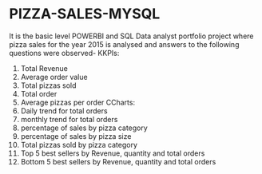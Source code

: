 # PIZZA-SALES-MYSQL 
It is the basic level POWERBI and SQL Data analyst portfolio project where pizza sales for the year 2015 is analysed and answers to the following questions were observed-
KKPIs:
1. Total Revenue
2. Average order value
3. Total pizzas sold
4. Total order
5. Average pizzas per order
CCharts:
1. Daily trend for total orders
2. monthly trend for total orders
3. percentage of sales by pizza category
4. percentage of sales by pizza size
5. Total pizzas sold by pizza category
6. Top 5 best sellers by Revenue, quantity and total orders
7. Bottom 5 best sellers by Revenue, quantity and total orders
